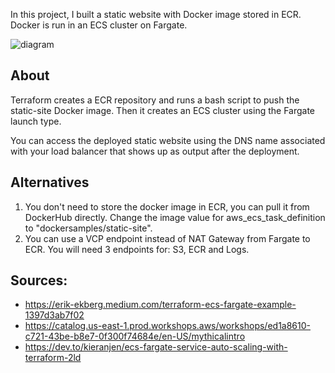 In this project, I built a static website with Docker image stored in ECR. Docker is run in an ECS cluster on Fargate.

![diagram](./diagram.png)

## About
Terraform creates a ECR repository and runs a bash script to push the static-site Docker image. Then it creates an ECS cluster using the Fargate launch type. 

You can access the deployed static website using the DNS name associated with your load balancer that shows up as output after the deployment.

## Alternatives
1. You don't need to store the docker image in ECR, you can pull it from DockerHub directly. Change the image value for aws_ecs_task_definition to "dockersamples/static-site".
2. You can use a VCP endpoint instead of NAT Gateway from Fargate to ECR. You will need 3 endpoints for: S3, ECR and Logs. 

## Sources:
- https://erik-ekberg.medium.com/terraform-ecs-fargate-example-1397d3ab7f02
- https://catalog.us-east-1.prod.workshops.aws/workshops/ed1a8610-c721-43be-b8e7-0f300f74684e/en-US/mythicalintro
- https://dev.to/kieranjen/ecs-fargate-service-auto-scaling-with-terraform-2ld


